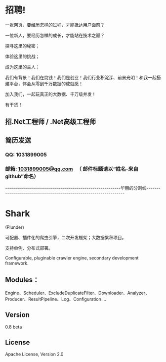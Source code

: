 # 招聘!

一张网页，要经历怎样的过程，才能抵达用户面前？

一位新人，要经历怎样的成长，才能站在技术之巅？

探寻这里的秘密；

体验这里的挑战；

成为这里的主人；

我们有背景！我们在烧钱！我们是创业！我们行业积淀深、前景光明！和我一起搭建平台，体会从零到千万数据的成就感！

加入我们，一起玩真正的大数据、千万级并发！

有干货！

## 招.Net工程师 / .Net高级工程师

## 简历发送 

### QQ: 1031899005     

### 邮箱: 1031899005@qq.com   （ 邮件标题请以“姓名-来自github”命名）




----------------------------------------------------------华丽的分割线-------------------------------------------------------------------



# Shark

(Plunder)

可配置、插件化的爬虫引擎，二次开发框架；大数据累积项目。

支持单例、分布式部署。

Configurable, pluginable crawler engine, secondary development framework.

## Modules：

Engine、Scheduler、ExcludeDuplicateFilter、Downloader、Analyzer、Producer、ResultPipeline、Log、Configuration ...

## Version

0.8 beta

## License

Apache License, Version 2.0
